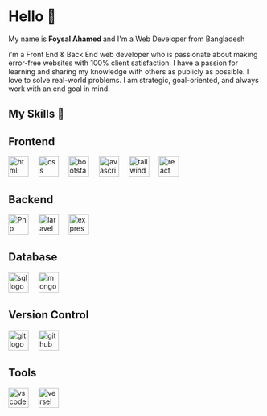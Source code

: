 <h1 align="left">Hello 👋 </h1>



<p align="left">My name is <b>Foysal Ahamed </b> and I'm a Web Developer from Bangladesh</p>
<p align="left">i'm a Front End & Back End web developer who is passionate about making error-free websites with 100% client satisfaction. I have a passion for learning and sharing my knowledge with others as publicly as possible. I love to solve real-world problems. I am strategic, goal-oriented, and always work with an end goal in mind.</p>
<h2 align="left">My Skills 🚀</h2>



<h2 align="left">Frontend</h2>



<div align="left"> 
  <img src="https://cdn.jsdelivr.net/gh/devicons/devicon@latest/icons/html5/html5-original.svg" height="40" alt="html logo"  />
  <img width="12" />
   <img src="https://cdn.jsdelivr.net/gh/devicons/devicon@latest/icons/css3/css3-original.svg" height="40" alt="css logo"  />
  <img width="12" /> 
  <img src="https://cdn.jsdelivr.net/gh/devicons/devicon@latest/icons/bootstrap/bootstrap-original.svg" height="40" alt="bootstarp logo"  />
  <img width="12" />
  <img src="https://cdn.jsdelivr.net/gh/devicons/devicon/icons/javascript/javascript-original.svg" height="40" alt="javascript logo"  />
  <img width="12" />
   <img src="https://cdn.jsdelivr.net/gh/devicons/devicon@latest/icons/tailwindcss/tailwindcss-plain-wordmark.svg" height="40"  alt="tailwind logo"  />
  <img width="12" />
   <img src="https://cdn.jsdelivr.net/gh/devicons/devicon/icons/react/react-original.svg" height="40" alt="react logo"  />
  
<h2 align="left">Backend</h2>
  <img src="https://cdn.jsdelivr.net/gh/devicons/devicon@latest/icons/php/php-original.svg" height="40" alt="Php logo"  />
  <img width="12" />
  <img src="https://cdn.jsdelivr.net/gh/devicons/devicon@latest/icons/laravel/laravel-original.svg" height="40" alt="laravel logo"  />
  <img width="12" />
  <img src="https://cdn.jsdelivr.net/gh/devicons/devicon@latest/icons/express/express-original.svg" height="40" alt="express logo"  />

   
<h2 align="left">Database</h2>
  <img src="https://cdn.jsdelivr.net/gh/devicons/devicon@latest/icons/mysql/mysql-original-wordmark.svg" height="40" alt="sql logo"  />
  <img width="12" />
  <img src="https://cdn.jsdelivr.net/gh/devicons/devicon@latest/icons/mongodb/mongodb-original-wordmark.svg" height="40" alt="mongodb logo"  />
  
   
<h2 align="left">Version Control</h2>
  <img src="https://cdn.jsdelivr.net/gh/devicons/devicon@latest/icons/git/git-original.svg" height="40" alt="git logo"  />
  <img width="12" />
  <img src="https://cdn.jsdelivr.net/gh/devicons/devicon@latest/icons/github/github-original.svg" height="40" alt="github logo"  />

  <h2 align="left">Tools</h2>
  <img src="https://cdn.jsdelivr.net/gh/devicons/devicon@latest/icons/vscode/vscode-original.svg" height="40" alt="vs code logo"  />
  <img width="12" />
  <img src="https://cdn.jsdelivr.net/gh/devicons/devicon@latest/icons/vercel/vercel-original-wordmark.svg" height="40" alt="versel logo"  />
</div>
